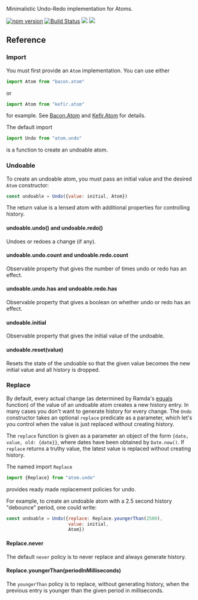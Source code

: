 Minimalistic Undo-Redo implementation for Atoms.

[![npm version](https://badge.fury.io/js/atom.undo.svg)](http://badge.fury.io/js/atom.undo) [![Build Status](https://travis-ci.org/calmm-js/atom.undo.svg?branch=master)](https://travis-ci.org/calmm-js/atom.undo) [![](https://david-dm.org/calmm-js/atom.undo.svg)](https://david-dm.org/calmm-js/atom.undo) [![](https://david-dm.org/calmm-js/atom.undo/dev-status.svg)](https://david-dm.org/calmm-js/atom.undo#info=devDependencies)

## Reference

### Import

You must first provide an `Atom` implementation.  You can use either

```js
import Atom from "bacon.atom"
```

or

```js
import Atom from "kefir.atom"
```

for example.  See [Bacon.Atom](https://github.com/calmm-js/bacon.atom) and
[Kefir.Atom](https://github.com/calmm-js/kefir.atom) for details.

The default import

```js
import Undo from "atom.undo"
```

is a function to create an undoable atom.

### Undoable

To create an undoable atom, you must pass an initial value and the desired
`Atom` constructor:

```js
const undoable = Undo({value: initial, Atom})
```

The return value is a lensed atom with additional properties for controlling
history.

#### undoable.undo() and undoable.redo()

Undoes or redoes a change (if any).

#### undoable.undo.count and undoable.redo.count

Observable property that gives the number of times undo or redo has an effect.

#### undoable.undo.has and undoable.redo.has

Observable property that gives a boolean on whether undo or redo has an effect.

#### undoable.initial

Observable property that gives the initial value of the undoable.

#### undoable.reset(value)

Resets the state of the undoable so that the given value becomes the new initial
value and all history is dropped.

### Replace

By default, every actual change (as determined by Ramda's
[equals](http://ramdajs.com/0.19.0/docs/#equals) function) of the value of an
undoable atom creates a new history entry.  In many cases you don't want to
generate history for every change.  The `Undo` constructor takes an optional
`replace` predicate as a parameter, which let's you control when the value is
just replaced without creating history.

The `replace` function is given as a parameter an object of the form `{date,
value, old: {date}}`, where dates have been obtained by `Date.now()`.  If
`replace` returns a truthy value, the latest value is replaced without creating
history.

The named import `Replace`

```js
import {Replace} from "atom.undo"
```

provides ready made replacement policies for undo.

For example, to create an undoable atom with a 2.5 second history "debounce"
period, one could write:

```js
const undoable = Undo({replace: Replace.youngerThan(2500),
                       value: initial,
                       Atom})
```

#### Replace.never

The default `never` policy is to never replace and always generate history.

#### Replace.youngerThan(periodInMilliseconds)

The `youngerThan` policy is to replace, without generating history, when the
previous entry is younger than the given period in milliseconds.
